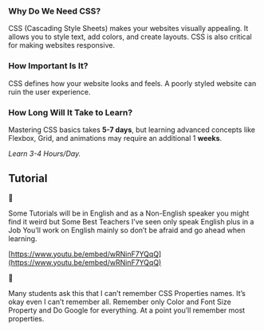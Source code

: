 ### Why Do We Need CSS?

CSS (Cascading Style Sheets) makes your websites visually appealing. It allows you to style text, add colors, and create layouts. CSS is also critical for making websites responsive.

### How Important Is It?

CSS defines how your website looks and feels. A poorly styled website can ruin the user experience.

### How Long Will It Take to Learn?

Mastering CSS basics takes **5-7 days**, but learning advanced concepts like Flexbox, Grid, and animations may require an additional 1 **weeks**.

_Learn 3-4 Hours/Day._

## Tutorial

<aside>
📌

Some Tutorials will be in English and as a Non-English speaker you might find it weird but Some Best Teachers I’ve seen only speak English plus in a Job You’ll work on English mainly so don’t be afraid and go ahead when learning.

</aside>

[https://www.youtu.be/embed/wRNinF7YQqQ](https://www.youtu.be/embed/wRNinF7YQqQ)

<aside>
📌

Many students ask this that I can’t remember CSS Properties names. It’s okay even I can’t remember all. Remember only Color and Font Size Property and Do Google for everything. At a point you’ll remember most properties.

</aside>
